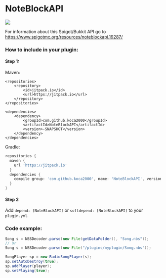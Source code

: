 # NoteBlockAPI
[![](https://jitpack.io/v/koca2000/NoteBlockAPI.svg)](https://jitpack.io/#koca2000/NoteBlockAPI)

For information about this Spigot/Bukkit API go to https://www.spigotmc.org/resources/noteblockapi.19287/

### How to include in your plugin:
#### Step 1:
Maven:  
```maven
<repositories>
    <repository>
        <id>jitpack.io</id>
        <url>https://jitpack.io</url>
    </repository>
</repositories>

<dependencies>
    <dependency>
        <groupId>com.github.koca2000</groupId>
        <artifactId>NoteBlockAPI</artifactId>
        <version>-SNAPSHOT</version>
    </dependency>
</dependencies>
```
Gradle:
```groovy
repositories {
  maven {
    url 'https://jitpack.io'
  }
  dependencies {
    compile group: 'com.github.koca2000', name: 'NoteBlockAPI', version: '-SNAPSHOT'
  }
}
```
#### Step 2
Add `depend: [NoteBlockAPI]` or `softdepend: [NoteBlockAPI]` to your `plugin.yml`.

### Code example: 
```java
Song s = NBSDecoder.parse(new File(getDataFolder(), "Song.nbs"));
// or
Song s = NBSDecoder.parse(new File("/plugins/myplugin/Song.nbs"));

SongPlayer sp = new RadioSongPlayer(s);
sp.setAutoDestroy(true);
sp.addPlayer(player);
sp.setPlaying(true);
```
